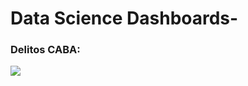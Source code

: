 # Data Science Dashboards-


### Delitos CABA:
<img src="https://media3.giphy.com/media/61Vn3cpxYkJAzsiqNb/giphy.gif?cid=790b76111bd15f95e9a25abf592fb270e26cc12332216e3e&rid=giphy.gif&ct=g"/>
